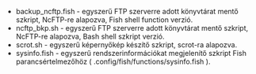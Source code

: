 - backup_ncftp.fish - egyszerű FTP szerverre adott könyvtárat mentő szkript, NcFTP-re alapozva, Fish shell function verzió.
- ncftp_bkp.sh - egyszerű FTP szerverre adott könyvtárat mentő szkript, NcFTP-re alapozva, Bash shell szkript verzió.
- scrot.sh - egyszerű képernyőkép készítő szkript, scrot-ra alapozva.
- sysinfo.fish - egyszerű rendszerinformációkat megjelenítő szkript Fish parancsértelmezőhöz ( .config/fish/functions/sysinfo.fish ).
